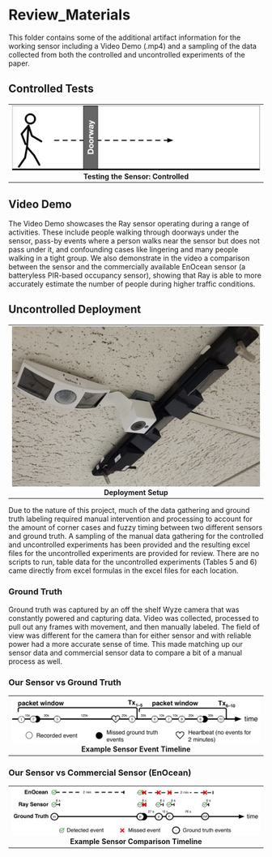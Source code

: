 # Review_Materials

This folder contains some of the additional artifact information for the working sensor including a Video Demo (.mp4) and a sampling of the data collected from both the controlled and uncontrolled experiments of the paper. 

## Controlled Tests
<table style="width: 100%; border-collapse: collapse;">
  <tr>
    <td style="width: 100%; text-align: center;">
      <img src="figures/walkingin.png" alt="Testing the Sensor: Controlled" width="500" >
      <br>
      <strong>Testing the Sensor: Controlled</strong>
    </td>
  </tr>
</table>

## Video Demo
The Video Demo showcases the Ray sensor operating during a range of activities. These include people walking through doorways under the sensor, pass-by events where a person walks near the sensor but does not pass under it, and confounding cases like lingering and many people walking in a tight group. We also demonstrate in the video a comparison between the sensor and the commercially available EnOcean sensor (a batteryless PIR-based occupancy sensor), showing that Ray is able to more accurately estimate the number of people during higher traffic conditions.

## Uncontrolled Deployment

<table style="width: 100%; border-collapse: collapse;">
  <tr>
    <td style="width: 100%; text-align: center;">
      <img src="figures/deployment_setup.png" alt="Deployment Setup" width="500" >
      <br>
      <strong>Deployment Setup</strong>
    </td>
  </tr>
</table>

Due to the nature of this project, much of the data gathering and ground truth labeling required manual intervention and processing to account for the amount of corner cases and fuzzy timing between two different sensors and ground truth. A sampling of the manual data gathering for the controlled and uncontrolled experiments has been provided and the resulting excel files for the uncontrolled experiments are provided for review. There are no scripts to run, table data for the uncontrolled experiments (Tables 5 and 6) came directly from excel formulas in the excel files for each location.

### Ground Truth
Ground truth was captured by an off the shelf Wyze camera that was constantly powered and capturing data.  Video was collected, processed to pull out any frames with movement, and then manually labeled.  The field of view was different for the camera than for either sensor and with reliable power had a more accurate sense of time.  This made matching up our sensor data and commercial sensor data to compare a bit of a manual process as well.

### Our Sensor vs Ground Truth
<table style="width: 100%; border-collapse: collapse;">
  <tr>
    <td style="width: 100%; text-align: center;">
      <img src="figures/Uncontrolled_Sensor_sample_timeline.pdf" alt="Example Sensor Event Timeline" width="500" >
      <br>
      <strong>Example Sensor Event Timeline</strong>
    </td>
  </tr>
</table>

### Our Sensor vs Commercial Sensor (EnOcean)

<table style="width: 100%; border-collapse: collapse;">
  <tr>
    <td style="width: 100%; text-align: center;">
      <img src="figures/enocean_v_waldo_v_gt.pdf" alt="Example Sensor Comparison Timeline" width="500" >
      <br>
      <strong>Example Sensor Comparison Timeline</strong>
    </td>
  </tr>
</table>